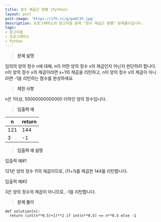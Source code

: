 ```yaml
---
title: 정수 제곱근 판별 (Python)
layout: post
post-image: 'https://ifh.cc/g/paXC3t.jpg'
description: 프로그래머스의 알고리즘 문제 "정수 제곱근 판별" 문제풀이입니다.
tags:
- 알고리즘
- 프로그래머스
- Python
---
```



>**문제 설명**

임의의 양의 정수 n에 대해, n이 어떤 양의 정수 x의 제곱인지 아닌지 판단하려 합니다.
n이 양의 정수 x의 제곱이라면 x+1의 제곱을 리턴하고, n이 양의 정수 x의 제곱이 아니라면 -1을 리턴하는 함수를 완성하세요.

>**제한 사항**


n은 1이상,  50000000000000 이하인 양의 정수입니다.


>**입출력 예**

| n | return |
|--|--|
| 121 | 144 |
| 3 | -1 |


>**입출력 예 설명**

입출력 예#1

121은 양의 정수 11의 제곱이므로, (11+1)를 제곱한 144를 리턴합니다.

입출력 예#2

3은 양의 정수의 제곱이 아니므로, -1을 리턴합니다.

>**문제 풀이**

	def solution(n):
	  return (int(n**0.5)+1)**2 if int(n**0.5) == n**0.5 else -1


